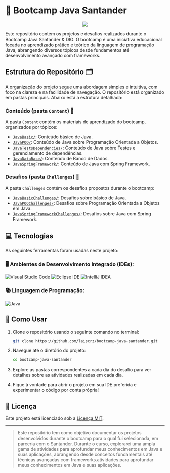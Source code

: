 # 🚀 Bootcamp Java Santander 

<p align="center"><img src="http://img.shields.io/static/v1?label=STATUS&message=EM%20DESENVOLVIMENTO&color=GREEN&style=for-the-badge"/></p>

Este repositório contém os projetos e desafios realizados durante o Bootcamp Java Santander & DIO. O bootcamp é uma iniciativa educacional focada no aprendizado prático e teórico da linguagem de programação Java, abrangendo diversos tópicos desde fundamentos até desenvolvimento avançado com frameworks.

## Estrutura do Repositório 🗂️
A organização do projeto segue uma abordagem simples e intuitiva, com foco na clareza e na facilidade de navegação. O repositório está organizado em pastas principais. Abaixo está a estrutura detalhada:

### Conteúdo (pasta `Content`) 📂
A pasta `Content` contém os materiais de aprendizado do bootcamp, organizados por tópicos:
- [`JavaBasic/`](Content/JavaBasic): Conteúdo básico de Java.
- [`JavaPOO/`](Content/JavaPOO): Conteúdo de Java sobre Programação Orientada a Objetos.
- [`JavaTestsDependencies/`](Content/JavaTestsDependencies): Conteúdo de Java sobre Testes e gerenciamento de dependências.
- [`JavaDataBase/`](Content/JavaDataBase): Conteúdo de Banco de Dados.
- [`JavaSpringFramework/`](Content/JavaSpringFramework): Conteúdo de Java com Spring Framework.


### Desafios (pasta `Challenges`) 📂
A pasta `Challenges` contém os desafios propostos durante o bootcamp:
- [`JavaBasicChallenges/`](Challenges/JavaBasicChallenges): Desafios sobre básico de Java.
- [`JavaPOOChallenges/`](Challenges/JavaPOOChallenges): Desafios sobre Programação Orientada a Objetos em Java.
- [`JavaSpringFrameworkChallenges/`](Challenges/JavaSpringFrameworkChallenges): Desafios sobre Java com Spring Framework.

## 💻 Tecnologias

As seguintes ferramentas foram usadas neste projeto:

### 🖥️ Ambientes de Desenvolvimento Integrado (IDEs):
![Visual Studio Code](https://img.shields.io/badge/Visual%20Studio%20Code-0078d7.svg?style=for-the-badge&logo=visual-studio-code&logoColor=white)
![Eclipse IDE](https://img.shields.io/badge/Eclipse%20IDE-2C2255.svg?style=for-the-badge&logo=eclipse&logoColor=white)
![IntelliJ IDEA](https://img.shields.io/badge/IntelliJ%20IDEA-0A0A2A.svg?style=for-the-badge&logo=intellij-idea&logoColor=white)

### 📚 Linguagem de Programação:
![Java](https://img.shields.io/badge/Java-007396.svg?style=for-the-badge&logo=openjdk&logoColor=white)


## 📌 Como Usar

1. Clone o repositório usando o seguinte comando no terminal:
   
    ```bash
    git clone https://github.com/laiscrz/bootcamp-java-santander.git
    ```
2. Navegue até o diretório do projeto:
   
    ```bash
    cd bootcamp-java-santander
    ```
3. Explore as pastas correspondentes a cada dia do desafio para ver detalhes sobre as atividades realizadas em cada dia.
4. Fique à vontade para abrir o projeto em sua IDE preferida e experimentar o código por conta própria!

## 📜 Licença

Este projeto está licenciado sob a [Licença MIT](LICENSE).


----------------------------
> Este repositório tem como objetivo documentar os projetos desenvolvidos durante o bootcamp para o qual fui selecionada, em parceria com o Santander. Durante o curso, explorarei uma ampla gama de atividades para aprofundar meus conhecimentos em Java e suas aplicações, abrangendo desde conceitos fundamentais até técnicas avançadas com frameworks.atividades para aprofundar meus conhecimentos em Java e suas aplicações.
